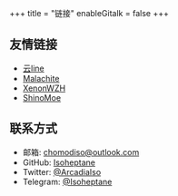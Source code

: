 +++
title = "链接"
enableGitalk = false
+++

## 友情链接
- [云line](https://yunline.github.io/)
- [Malachite](https://blog-malachite.vercel.app/)
- [XenonWZH](https://xenonwzh.github.io)
- [ShinoMoe](https://shinomoe.xyz/about/)

## 联系方式
- 邮箱: <chomodiso@outlook.com>
- GitHub: [Isoheptane](https://github.com/Isoheptane)
- Twitter: [@ArcadiaIso](https://twitter.com/ArcadiaIso)
- Telegram: [@Isoheptane](https://t.me/Isoheptane)